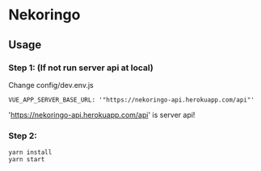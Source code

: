 # Nekoringo

## Usage

### Step 1: (If not run server api at local)

Change config/dev.env.js

```
VUE_APP_SERVER_BASE_URL: '"https://nekoringo-api.herokuapp.com/api"'
```

'https://nekoringo-api.herokuapp.com/api' is server api!

### Step 2:

```
yarn install
yarn start
```

